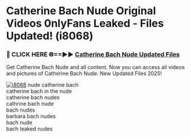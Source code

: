 # Catherine Bach Nude Original Videos 0nlyFans Leaked - Files Updated! (i8068)

<h3>🔴 CLICK HERE 🌐==►► <a href="https://tinyurl.com/52m3yx9h" rel="nofollow">Catherine Bach Nude Updated Files</a></h3>

Get Catherine Bach Nude and all content. Now you can access all videos and pictures of Catherine Bach Nude. New Updated Files 2025!

[![i8068](https://i.imgur.com/TnHtlc8.gif)](https://tinyurl.com/52m3yx9h)
nude catherine bach<br>
catherine bach in the nude<br>
catherine bach nudes<br>
cathrine bach nude<br>
bach nudes<br>
barbara bach nudes<br>
bach nude<br>
bach leaked nudes